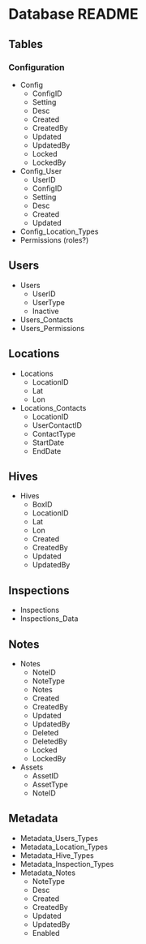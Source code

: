 # Database README

## Tables

### Configuration

- Config
  - ConfigID
  - Setting
  - Desc
  - Created
  - CreatedBy
  - Updated
  - UpdatedBy
  - Locked
  - LockedBy
- Config_User
  - UserID
  - ConfigID
  - Setting
  - Desc
  - Created
  - Updated
- Config_Location_Types
- Permissions (roles?)

## Users

- Users
  - UserID
  - UserType
  - Inactive
- Users_Contacts
- Users_Permissions

## Locations

- Locations
  - LocationID
  - Lat
  - Lon
- Locations_Contacts
  - LocationID
  - UserContactID
  - ContactType
  - StartDate
  - EndDate

## Hives

- Hives
  - BoxID
  - LocationID
  - Lat
  - Lon
  - Created
  - CreatedBy
  - Updated
  - UpdatedBy

## Inspections

- Inspections
- Inspections_Data

## Notes

- Notes
  - NoteID
  - NoteType
  - Notes
  - Created
  - CreatedBy
  - Updated
  - UpdatedBy
  - Deleted
  - DeletedBy
  - Locked
  - LockedBy
- Assets
  - AssetID
  - AssetType
  - NoteID

## Metadata

- Metadata_Users_Types
- Metadata_Location_Types
- Metadata_Hive_Types
- Metadata_Inspection_Types
- Metadata_Notes
  - NoteType
  - Desc
  - Created
  - CreatedBy
  - Updated
  - UpdatedBy
  - Enabled
